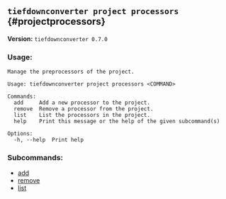 ## `tiefdownconverter project processors` {#projectprocessors}

**Version:** `tiefdownconverter 0.7.0`

### Usage:
```
Manage the preprocessors of the project.

Usage: tiefdownconverter project processors <COMMAND>

Commands:
  add     Add a new processor to the project.
  remove  Remove a processor from the project.
  list    List the processors in the project.
  help    Print this message or the help of the given subcommand(s)

Options:
  -h, --help  Print help
```

### Subcommands:
- [add](#projectprocessorsadd)
- [remove](#projectprocessorsremove)
- [list](#projectprocessorslist)

